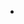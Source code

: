 -   <!--yml

-   分类：未分类

-   日期：2024年06月12日 18:16:46

-   -->

# -   月圆之时的爱情咒语 - 学习巫术

> -   来源：[https://learningwitchcraft.com/waxing-moon-love-spell/#0001-01-01](https://learningwitchcraft.com/waxing-moon-love-spell/#0001-01-01)

-   月相周期中最引人好奇的阶段之一，“月圆”（月亮变得更圆）是增强白魔法力量和施展其他周期中无法奏效的咒语的绝佳时机。今天，我们将教你其中一种最有效的爱情咒语 - **月圆之时的爱情咒语**。

-   由于这个咒语相当微妙，如果第一次施展时效果不如预期，不要惊慌。多花些时间冥想和治愈你的灵魂，然后再试一次 - 你可能会发现你的力量增强了。

-   要执行月圆之时的爱情咒语，你需要以下物品：

+   -   一支红蜡烛

+   -   三种草药的组合：薰衣草、猫薄荷、姜粉

-   要施展月圆之时的爱情咒语，请按以下步骤进行：

-   如果你想增加咒语奏效的机会，请确保在“月圆”阶段执行，而不是在月相周期的其他时间。虽然如果执行不当并不会有危险，但咒语会毫无意义地消耗你的能量，并在接下来的三个月内降低你执行其他仪式的效果。要明智规划。

-   在安静的房间里准备好你的用品，关掉所有人造灯光并点燃蜡烛。专注于火焰，冥想所需的时间，专注于下腹部的温暖、舒适感，让它增长和扩展。

-   在双掌之间搓动草药，然后散布在你周围。重复以下内容三次：

-   ***红蜡烛，火焰和上方的灵魂，***

-   ***帮助我认清我的真爱。***

-   吹灭蜡烛并将其放在床底下。确保睡个好觉。

-   [原始来源](https://wiccanspells.info/waxing-moon-love-spell/)

-   关于作者：[1clicktraffic 1clicktraffic](https://learningwitchcraft.com/profile/?1clicktraffic/)

-   自我介绍一下。
